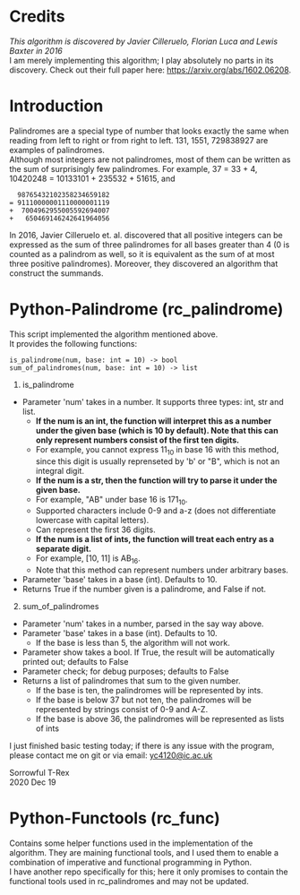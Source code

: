 # Credits

*This algorithm is discovered by Javier Cilleruelo, Florian Luca and Lewis Baxter in 2016*  
I am merely implementing this algorithm; I play absolutely no parts in its discovery.
Check out their full paper here: https://arxiv.org/abs/1602.06208.

# Introduction

Palindromes are a special type of number that looks exactly the same when reading from left to right or from right to left. 131, 1551, 729838927 are examples of palindromes.  
Although most integers are not palindromes, most of them can be written as the sum of surprisingly few palindromes. For example, 37 = 33 + 4, 10420248 = 10133101 + 235532 + 51615, and  
```
  98765432102358234659182  
= 91110000001110000001119  
+  7004962955005592694007  
+   650469146242641964056  
```

In 2016, Javier Cilleruelo et. al. discovered that all positive integers can be expressed as the sum of three palindromes for all bases greater than 4 (0 is counted as a palindrom as well, so it is equivalent as the sum of at most three positive palindromes). Moreover, they discovered an algorithm that construct the summands.

# Python-Palindrome (rc_palindrome)
This script implemented the algorithm mentioned above.  
It provides the following functions:
```
is_palindrome(num, base: int = 10) -> bool
sum_of_palindromes(num, base: int = 10) -> list
```

1. is_palindrome
  + Parameter 'num' takes in a number. It supports three types: int, str and list.  
    + **If the num is an int, the function will interpret this as a number under the given base (which is 10 by default). Note that this can only represent numbers consist of the first ten digits.**  
    + For example, you cannot express 11<sub>10</sub> in base 16 with this method, since this digit is usually reprenseted by 'b' or "B", which is not an integral digit.  
    + **If the num is a str, then the function will try to parse it under the given base.**
    + For example, "AB" under base 16 is 171<sub>10</sub>.  
    + Supported characters include 0-9 and a-z (does not differentiate lowercase with capital letters).  
    + Can represent the first 36 digits.  
    + **If the num is a list of ints, the function will treat each entry as a separate digit.**  
    + For example, [10, 11] is AB<sub>16</sub>.  
    + Note that this method can represent numbers under arbitrary bases.  
  + Parameter 'base' takes in a base (int). Defaults to 10.  
  + Returns True if the number given is a palindrome, and False if not.  
2. sum_of_palindromes  
  + Parameter 'num' takes in a number, parsed in the say way above.  
  + Parameter 'base' takes in a base (int). Defaults to 10.  
    + If the base is less than 5, the algorithm will not work.  
  + Parameter show takes a bool. If True, the result will be automatically printed out; defaults to False  
  + Parameter check; for debug purposes; defaults to False  
  + Returns a list of palindromes that sum to the given number.  
    + If the base is ten, the palindromes will be represented by ints.  
    + If the base is below 37 but not ten, the palindromes will be represented by strings consist of 0-9 and A-Z.  
    + If the base is above 36, the palindromes will be represented as lists of ints  

I just finished basic testing today; if there is any issue with the program, please contact me on git or via email: yc4120@ic.ac.uk  

Sorrowful T-Rex  
2020 Dec 19  

# Python-Functools (rc_func)  

Contains some helper functions used in the implementation of the algorithm. 
They are maining functional tools, and I used them to enable a combination of imperative and functional programming in Python.  
I have another repo specifically for this; here it only promises to contain the functional tools used in rc_palindromes and may not be updated.  
